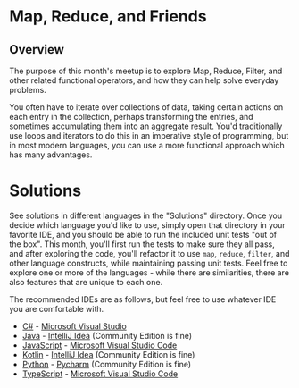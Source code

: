# Map, Reduce, and Friends

## Overview
The purpose of this month's meetup is to explore Map, Reduce, Filter, and other related functional operators, and how they can help solve everyday problems.

You often have to iterate over collections of data, taking certain actions on each entry in the collection, perhaps transforming the entries, and sometimes accumulating them into an aggregate result. You'd traditionally use loops and iterators to do this in an imperative style of programming, but in most modern languages, you can use a more functional approach which has many advantages.

# Solutions
See solutions in different languages in the "Solutions" directory. Once you decide which language you'd like to use,
simply open that directory in your favorite IDE, and you should be able to run the included unit tests "out of the box". This month, you'll first run the tests to make sure they all pass, and after exploring the code, you'll refactor it to use `map`, `reduce`, `filter`, and other language constructs, while maintaining passing unit tests. Feel free to explore one or more of the languages - while there are similarities, there are also features that are unique to each one.

The recommended IDEs are as follows, but feel free to use whatever IDE you are comfortable with.

-   [C#](Solutions/C%23) - [Microsoft Visual Studio](https://visualstudio.microsoft.com/vs/community/)
-   [Java](Solutions/Java) - [IntelliJ Idea](https://www.jetbrains.com/idea/download) (Community Edition is fine)
-   [JavaScript](Solutions/JavaScript) - [Microsoft Visual Studio Code](https://code.visualstudio.com/)
-   [Kotlin](Solutions/Kotlin) - [IntelliJ Idea](https://www.jetbrains.com/idea/download) (Community Edition is fine)
-   [Python](Solutions/Python) - [Pycharm](https://www.jetbrains.com/pycharm/download/?section=windows) (Community Edition is fine)
-   [TypeScript](Solutions/TypeScript) - [Microsoft Visual Studio Code](https://code.visualstudio.com/)
